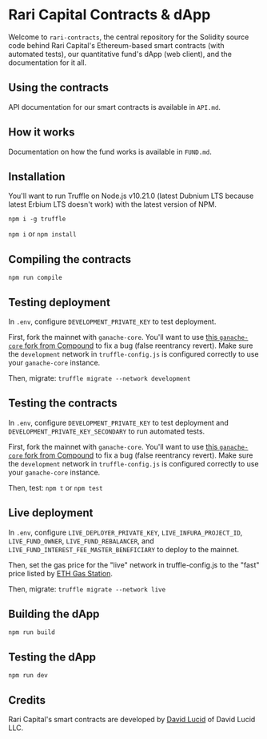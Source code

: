 # Rari Capital Contracts & dApp

Welcome to `rari-contracts`, the central repository for the Solidity source code behind Rari Capital's Ethereum-based smart contracts (with automated tests), our quantitative fund's dApp (web client), and the documentation for it all.

## Using the contracts

API documentation for our smart contracts is available in `API.md`.

## How it works

Documentation on how the fund works is available in `FUND.md`.

## Installation

You'll want to run Truffle on Node.js v10.21.0 (latest Dubnium LTS because latest Erbium LTS doesn't work) with the latest version of NPM.

`npm i -g truffle`

`npm i` or `npm install`

## Compiling the contracts

`npm run compile`

## Testing deployment

In `.env`, configure `DEVELOPMENT_PRIVATE_KEY` to test deployment.

First, fork the mainnet with `ganache-core`. You'll want to use [this `ganache-core` fork from Compound](https://github.com/compound-finance/ganache-core/tree/jflatow/unbreak-fork) to fix a bug (false reentrancy revert). Make sure the `development` network in `truffle-config.js` is configured correctly to use your `ganache-core` instance.

Then, migrate: `truffle migrate --network development`

## Testing the contracts

In `.env`, configure `DEVELOPMENT_PRIVATE_KEY` to test deployment and `DEVELOPMENT_PRIVATE_KEY_SECONDARY` to run automated tests.

First, fork the mainnet with `ganache-core`. You'll want to use [this `ganache-core` fork from Compound](https://github.com/compound-finance/ganache-core/tree/jflatow/unbreak-fork) to fix a bug (false reentrancy revert). Make sure the `development` network in `truffle-config.js` is configured correctly to use your `ganache-core` instance.

Then, test: `npm t` or `npm test`

## Live deployment

In `.env`, configure `LIVE_DEPLOYER_PRIVATE_KEY`, `LIVE_INFURA_PROJECT_ID`, `LIVE_FUND_OWNER`, `LIVE_FUND_REBALANCER`, and `LIVE_FUND_INTEREST_FEE_MASTER_BENEFICIARY` to deploy to the mainnet.

Then, set the gas price for the "live" network in truffle-config.js to the "fast" price listed by [ETH Gas Station](https://www.ethgasstation.info/).

Then, migrate: `truffle migrate --network live`

## Building the dApp

`npm run build`

## Testing the dApp

`npm run dev`

## Credits

Rari Capital's smart contracts are developed by [David Lucid](https://github.com/davidlucid) of David Lucid LLC.
